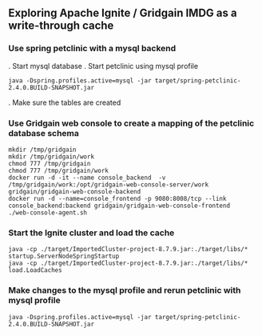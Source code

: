 ## Exploring Apache Ignite / Gridgain IMDG as a write-through cache

### Use spring petclinic with a mysql backend
. Start mysql database
. Start petclinic using mysql profile
```
java -Dspring.profiles.active=mysql -jar target/spring-petclinic-2.4.0.BUILD-SNAPSHOT.jar
```
. Make sure the tables are created

### Use Gridgain web console to create a mapping of the petclinic database schema 
```
mkdir /tmp/gridgain
mkdir /tmp/gridgain/work
chmod 777 /tmp/gridgain
chmod 777 /tmp/gridgain/work
docker run -d -it --name console_backend  -v /tmp/gridgain/work:/opt/gridgain-web-console-server/work gridgain/gridgain-web-console-backend
docker run -d --name=console_frontend -p 9080:8008/tcp --link console_backend:backend gridgain/gridgain-web-console-frontend
./web-console-agent.sh 
```

### Start the Ignite cluster and load the cache
```
java -cp ./target/ImportedCluster-project-8.7.9.jar:./target/libs/* startup.ServerNodeSpringStartup
java -cp ./target/ImportedCluster-project-8.7.9.jar:./target/libs/* load.LoadCaches
```

### Make changes to the mysql profile and rerun petclinic with mysql profile
```
java -Dspring.profiles.active=mysql -jar target/spring-petclinic-2.4.0.BUILD-SNAPSHOT.jar
```
